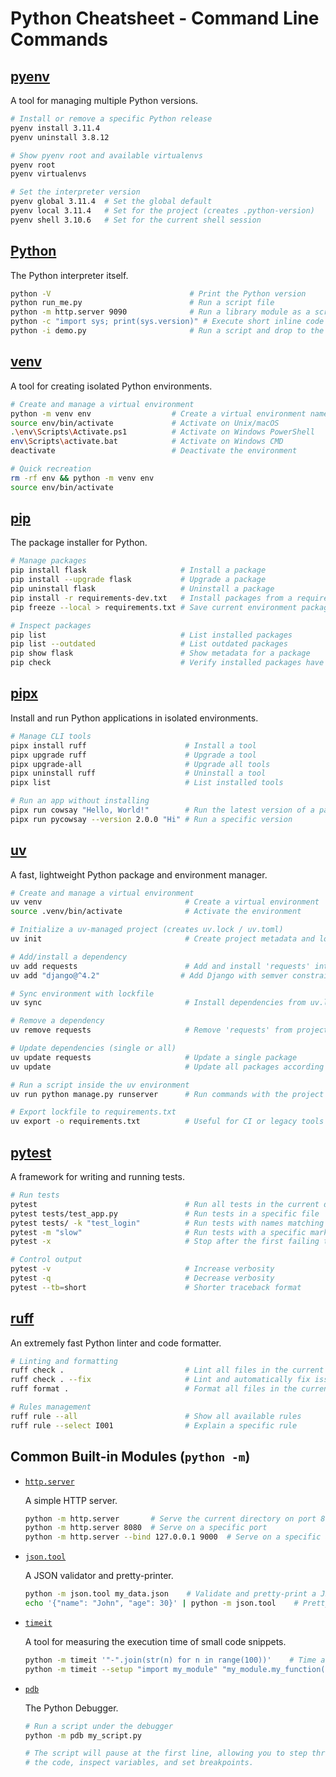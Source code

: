 # Python Cheatsheet - Command Line Commands

## [pyenv](https://github.com/pyenv/pyenv)

A tool for managing multiple Python versions.

```bash
# Install or remove a specific Python release
pyenv install 3.11.4
pyenv uninstall 3.8.12

# Show pyenv root and available virtualenvs
pyenv root
pyenv virtualenvs

# Set the interpreter version
pyenv global 3.11.4  # Set the global default
pyenv local 3.11.4   # Set for the project (creates .python-version)
pyenv shell 3.10.6   # Set for the current shell session
```

## [Python](https://docs.python.org/3/)

The Python interpreter itself.

```bash
python -V                               # Print the Python version
python run_me.py                        # Run a script file
python -m http.server 9090              # Run a library module as a script
python -c "import sys; print(sys.version)" # Execute short inline code
python -i demo.py                       # Run a script and drop to the interactive prompt
```

## [venv](https://docs.python.org/3/library/venv.html)

A tool for creating isolated Python environments.

```bash
# Create and manage a virtual environment
python -m venv env                  # Create a virtual environment named "env"
source env/bin/activate             # Activate on Unix/macOS
.\env\Scripts\Activate.ps1          # Activate on Windows PowerShell
env\Scripts\activate.bat            # Activate on Windows CMD
deactivate                          # Deactivate the environment

# Quick recreation
rm -rf env && python -m venv env
source env/bin/activate
```

## [pip](https://pip.pypa.io/en/stable/)

The package installer for Python.

```bash
# Manage packages
pip install flask                     # Install a package
pip install --upgrade flask           # Upgrade a package
pip uninstall flask                   # Uninstall a package
pip install -r requirements-dev.txt   # Install packages from a requirements file
pip freeze --local > requirements.txt # Save current environment packages to a file

# Inspect packages
pip list                              # List installed packages
pip list --outdated                   # List outdated packages
pip show flask                        # Show metadata for a package
pip check                             # Verify installed packages have compatible dependencies
```

## [pipx](https://pypa.github.io/pipx/)

Install and run Python applications in isolated environments.

```bash
# Manage CLI tools
pipx install ruff                      # Install a tool
pipx upgrade ruff                      # Upgrade a tool
pipx upgrade-all                       # Upgrade all tools
pipx uninstall ruff                    # Uninstall a tool
pipx list                              # List installed tools

# Run an app without installing
pipx run cowsay "Hello, World!"        # Run the latest version of a package
pipx run pycowsay --version 2.0.0 "Hi" # Run a specific version
```

## [uv](https://pypi.org/project/uv/)

A fast, lightweight Python package and environment manager.

```bash
# Create and manage a virtual environment
uv venv                                # Create a virtual environment
source .venv/bin/activate              # Activate the environment

# Initialize a uv-managed project (creates uv.lock / uv.toml)
uv init                                # Create project metadata and lock file

# Add/install a dependency
uv add requests                        # Add and install 'requests' into the project environment
uv add "django@^4.2"                  # Add Django with semver constraint

# Sync environment with lockfile
uv sync                                # Install dependencies from uv.lock

# Remove a dependency
uv remove requests                     # Remove 'requests' from project

# Update dependencies (single or all)
uv update requests                     # Update a single package
uv update                              # Update all packages according to constraints

# Run a script inside the uv environment
uv run python manage.py runserver      # Run commands with the project's env active

# Export lockfile to requirements.txt
uv export -o requirements.txt          # Useful for CI or legacy tools
```

## [pytest](https://docs.pytest.org/)

A framework for writing and running tests.

```bash
# Run tests
pytest                                 # Run all tests in the current directory
pytest tests/test_app.py               # Run tests in a specific file
pytest tests/ -k "test_login"          # Run tests with names matching a keyword
pytest -m "slow"                       # Run tests with a specific marker
pytest -x                              # Stop after the first failing test

# Control output
pytest -v                              # Increase verbosity
pytest -q                              # Decrease verbosity
pytest --tb=short                      # Shorter traceback format
```

## [ruff](https://docs.astral.sh/ruff/)

An extremely fast Python linter and code formatter.

```bash
# Linting and formatting
ruff check .                           # Lint all files in the current directory
ruff check . --fix                     # Lint and automatically fix issues
ruff format .                          # Format all files in the current directory

# Rules management
ruff rule --all                        # Show all available rules
ruff rule --select I001                # Explain a specific rule
```

## Common Built-in Modules (`python -m`)

-   [`http.server`](https://docs.python.org/3/library/http.server.html)

    A simple HTTP server.

    ```bash
    python -m http.server       # Serve the current directory on port 8000
    python -m http.server 8080  # Serve on a specific port
    python -m http.server --bind 127.0.0.1 9000  # Serve on a specific address and port
    ```

-   [`json.tool`](https://docs.python.org/3/library/json.html#module-json.tool)

    A JSON validator and pretty-printer.

    ```bash
    python -m json.tool my_data.json    # Validate and pretty-print a JSON file
    echo '{"name": "John", "age": 30}' | python -m json.tool    # Pretty-print JSON from a string
    ```

-   [`timeit`](https://docs.python.org/3/library/timeit.html)

    A tool for measuring the execution time of small code snippets.

    ```bash
    python -m timeit '"-".join(str(n) for n in range(100))'    # Time a single statement
    python -m timeit --setup "import my_module" "my_module.my_function()"    # Time a multi-line script
    ```

-   [`pdb`](https://docs.python.org/3/library/pdb.html)

    The Python Debugger.

    ```bash
    # Run a script under the debugger
    python -m pdb my_script.py

    # The script will pause at the first line, allowing you to step through
    # the code, inspect variables, and set breakpoints.
    ```
